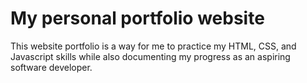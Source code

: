 # My personal portfolio website
This website portfolio is a way for me to practice my HTML, CSS, and Javascript skills while also documenting my progress as an aspiring software developer.